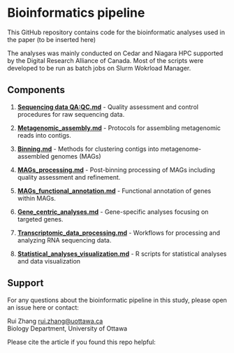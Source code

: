 # Bioinformatics pipeline

This GitHub repository contains code for the bioinformatic analyses used in the paper (to be inserted here)

The analyses was mainly conducted on Cedar and Niagara HPC supported by the Digital Research Alliance of Canada. Most of the scripts were developed to be run as batch jobs on Slurm Wokrload Manager.


## Components

1. **[Sequencing data QA:QC.md](https://github.com/rzhan186/gy2021_bioinformatics/blob/main/1.%20Sequencing%20data%20QA%3AQC.md)** - Quality assessment and control procedures for raw sequencing data.
   
2. **[Metagenomic_assembly.md](https://github.com/rzhan186/gy2021_bioinformatics/blob/main/2.%20Metagenomic_assembly.md)** - Protocols for assembling metagenomic reads into contigs.
   
3. **[Binning.md](https://github.com/rzhan186/gy2021_bioinformatics/blob/main/3.%20Binning.md)** - Methods for clustering contigs into metagenome-assembled genomes (MAGs)
   
4. **[MAGs_processing.md](https://github.com/rzhan186/gy2021_bioinformatics/blob/main/4.%20MAGs_processing.md)** - Post-binning processing of MAGs including quality assessment and refinement.
   
5. **[MAGs_functional_annotation.md](https://github.com/rzhan186/gy2021_bioinformatics/blob/main/5.%20MAGs_functional_annotation.md)** - Functional annotation of genes within MAGs.
   
6. **[Gene_centric_analyses.md](https://github.com/rzhan186/gy2021_bioinformatics/blob/main/6.%20Gene_centric_analyses.md)** - Gene-specific analyses focusing on targeted genes.
   
7. **[Transcriptomic_data_processing.md](https://github.com/rzhan186/gy2021_bioinformatics/blob/main/7.%20Transcriptomic_data_processing.md)** - Workflows for processing and analyzing RNA sequencing data.

8. **[Statistical_analyses_visualization.md](https://github.com/rzhan186/gy2021_bioinformatics/blob/main/8.%20R_data_analyses_visualization.md)** - R scripts for statistical analyses and data visualization



## Support

For any questions about the bioinformatic pipeline in this study, please open an issue here or contact:

Rui Zhang [rui.zhang@uottawa.ca]() <br>
Biology Department, University of Ottawa

Please cite the article if you found this repo helpful: <br>
